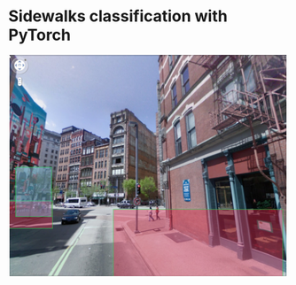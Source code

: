 # Sidewalks classification with PyTorch

<p align="center">
  <img src="images/featured.PNG" width="500">
</p>

